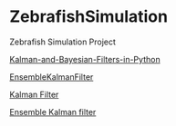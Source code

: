 # ZebrafishSimulation
Zebrafish Simulation Project

[ Kalman-and-Bayesian-Filters-in-Python](https://github.com/rlabbe/Kalman-and-Bayesian-Filters-in-Python)

[EnsembleKalmanFilter](https://filterpy.readthedocs.io/en/latest/kalman/EnsembleKalmanFilter.html)

[Kalman Filter](https://en.wikipedia.org/wiki/Kalman_filter)

[Ensemble Kalman filter](https://en.wikipedia.org/wiki/Ensemble_Kalman_filter)